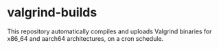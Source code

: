 # valgrind-builds

This repository automatically compiles and uploads Valgrind binaries for x86_64 and aarch64 architectures, on a cron schedule.
